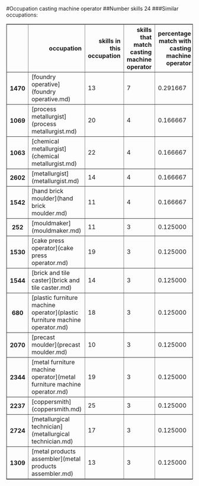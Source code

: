 #Occupation casting machine operator
##Number skills 24
###Similar occupations:
<table border="1" class="dataframe">
  <thead>
    <tr style="text-align: right;">
      <th></th>
      <th>occupation</th>
      <th>skills in this occupation</th>
      <th>skills that match casting machine operator</th>
      <th>percentage match with casting machine operator</th>
      <th>skills not in casting machine operator</th>
    </tr>
  </thead>
  <tbody>
    <tr>
      <th>1470</th>
      <td>[foundry operative](foundry operative.md)</td>
      <td>13</td>
      <td>7</td>
      <td>0.291667</td>
      <td>6</td>
    </tr>
    <tr>
      <th>1069</th>
      <td>[process metallurgist](process metallurgist.md)</td>
      <td>20</td>
      <td>4</td>
      <td>0.166667</td>
      <td>16</td>
    </tr>
    <tr>
      <th>1063</th>
      <td>[chemical metallurgist](chemical metallurgist.md)</td>
      <td>22</td>
      <td>4</td>
      <td>0.166667</td>
      <td>18</td>
    </tr>
    <tr>
      <th>2602</th>
      <td>[metallurgist](metallurgist.md)</td>
      <td>14</td>
      <td>4</td>
      <td>0.166667</td>
      <td>10</td>
    </tr>
    <tr>
      <th>1542</th>
      <td>[hand brick moulder](hand brick moulder.md)</td>
      <td>11</td>
      <td>4</td>
      <td>0.166667</td>
      <td>7</td>
    </tr>
    <tr>
      <th>252</th>
      <td>[mouldmaker](mouldmaker.md)</td>
      <td>11</td>
      <td>3</td>
      <td>0.125000</td>
      <td>8</td>
    </tr>
    <tr>
      <th>1530</th>
      <td>[cake press operator](cake press operator.md)</td>
      <td>19</td>
      <td>3</td>
      <td>0.125000</td>
      <td>16</td>
    </tr>
    <tr>
      <th>1544</th>
      <td>[brick and tile caster](brick and tile caster.md)</td>
      <td>14</td>
      <td>3</td>
      <td>0.125000</td>
      <td>11</td>
    </tr>
    <tr>
      <th>680</th>
      <td>[plastic furniture machine operator](plastic furniture machine operator.md)</td>
      <td>18</td>
      <td>3</td>
      <td>0.125000</td>
      <td>15</td>
    </tr>
    <tr>
      <th>2070</th>
      <td>[precast moulder](precast moulder.md)</td>
      <td>10</td>
      <td>3</td>
      <td>0.125000</td>
      <td>7</td>
    </tr>
    <tr>
      <th>2344</th>
      <td>[metal furniture machine operator](metal furniture machine operator.md)</td>
      <td>19</td>
      <td>3</td>
      <td>0.125000</td>
      <td>16</td>
    </tr>
    <tr>
      <th>2237</th>
      <td>[coppersmith](coppersmith.md)</td>
      <td>25</td>
      <td>3</td>
      <td>0.125000</td>
      <td>22</td>
    </tr>
    <tr>
      <th>2724</th>
      <td>[metallurgical technician](metallurgical technician.md)</td>
      <td>17</td>
      <td>3</td>
      <td>0.125000</td>
      <td>14</td>
    </tr>
    <tr>
      <th>1309</th>
      <td>[metal products assembler](metal products assembler.md)</td>
      <td>13</td>
      <td>3</td>
      <td>0.125000</td>
      <td>10</td>
    </tr>
  </tbody>
</table>
